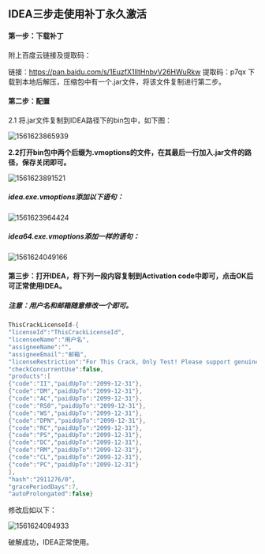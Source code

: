 ## IDEA三步走使用补丁永久激活

#### 第一步：下载补丁

附上百度云链接及提取码：

链接：https://pan.baidu.com/s/1EuzfX1IltHnbyV26HWuRkw 
提取码：p7qx 
下载到本地后解压，压缩包中有一个.jar文件，将该文件复制进行第二步。

#### 第二步：配置

2.1 将.jar文件复制到IDEA路径下的bin包中，如下图：

![1561623865939](E:\git\JAVA\IDEA破解\1.png)

**2.2打开bin包中两个后缀为.vmoptions的文件，在其最后一行加入.jar文件的路径，保存关闭即可。**

![1561623891521](E:\git\JAVA\IDEA破解\2.png)

##### idea.exe.vmoptions添加以下语句：

![1561623964424](E:\git\JAVA\IDEA破解\3.png)

##### idea64.exe.vmoptions添加一样的语句：

![1561624049166](E:\git\JAVA\IDEA破解\4.png)

#### 第三步：打开IDEA，将下列一段内容复制到Activation code中即可，点击OK后可正常使用IDEA。

##### 注意：用户名和邮箱随意修改一个即可。

```java
ThisCrackLicenseId-{
"licenseId":"ThisCrackLicenseId",
"licenseeName":"用户名",
"assigneeName":"",
"assigneeEmail":"邮箱",
"licenseRestriction":"For This Crack, Only Test! Please support genuine!!!",
"checkConcurrentUse":false,
"products":[
{"code":"II","paidUpTo":"2099-12-31"},
{"code":"DM","paidUpTo":"2099-12-31"},
{"code":"AC","paidUpTo":"2099-12-31"},
{"code":"RS0","paidUpTo":"2099-12-31"},
{"code":"WS","paidUpTo":"2099-12-31"},
{"code":"DPN","paidUpTo":"2099-12-31"},
{"code":"RC","paidUpTo":"2099-12-31"},
{"code":"PS","paidUpTo":"2099-12-31"},
{"code":"DC","paidUpTo":"2099-12-31"},
{"code":"RM","paidUpTo":"2099-12-31"},
{"code":"CL","paidUpTo":"2099-12-31"},
{"code":"PC","paidUpTo":"2099-12-31"}
],
"hash":"2911276/0",
"gracePeriodDays":7,
"autoProlongated":false}
```

修改后如以下：

![1561624094933](E:\git\JAVA\IDEA破解\5.png)

破解成功，IDEA正常使用。